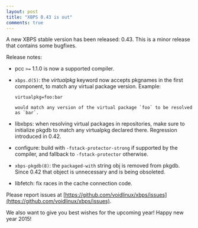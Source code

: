 ```yaml
---
layout: post
title: "XBPS 0.43 is out"
comments: true
---
```


A new XBPS stable version has been released: 0.43. This is a minor release
that contains some bugfixes.

Release notes:

- pcc `>=` 1.1.0 is now a supported compiler.

- `xbps.d(5)`: the *virtualpkg* keyword now accepts pkgnames in the first component,
to match any virtual package version. Example:

	`virtualpkg=foo:bar`

      would match any version of the virtual package `foo` to be resolved as `bar`.

- libxbps: when resolving virtual packages in repositories, make sure to initialize
pkgdb to match any virtualpkg declared there. Regression introduced in 0.42.

- configure: build with `-fstack-protector-strong` if supported by the compiler,
and fallback to `-fstack-protector` otherwise.

- `xbps-pkgdb(8)`: the `packaged-with` string obj is removed from pkgdb.
Since 0.42 that object is unnecessary and is being obsoleted.

- libfetch: fix races in the cache connection code.

Please report issues at
[https://github.com/voidlinux/xbps/issues](https://github.com/voidlinux/xbps/issues).

We also want to give you best wishes for the upcoming year!
Happy new year 2015!
